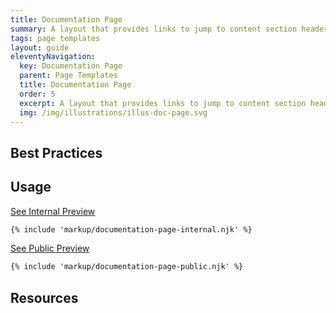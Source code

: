 ```yaml
---
title: Documentation Page
summary: A layout that provides links to jump to content section headers.
tags: page templates
layout: guide
eleventyNavigation:
  key: Documentation Page
  parent: Page Templates
  title: Documentation Page
  order: 5
  excerpt: A layout that provides links to jump to content section headers.
  img: /img/illustrations/illus-doc-page.svg
---
```


## Best Practices


## Usage

<a class="btn btn-primary" href="/page-templates/documentation-page-internal/" target="_blank">See Internal Preview</a>

``` html
{% include 'markup/documentation-page-internal.njk' %}
```

<a class="btn btn-primary" href="/page-templates/documentation-page-public/" target="_blank">See Public Preview</a>

``` html
{% include 'markup/documentation-page-public.njk' %}
```

## Resources








